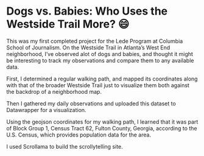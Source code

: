# Dogs vs. Babies: Who Uses the Westside Trail More? :smile:

This was my first completed project for the Lede Program at Columbia School of Journalism. On the Westside Trail in Atlanta’s West End neighborhood, I’ve observed alot of dogs and babies, and thought it might be interesting to track my observations and compare them to any available data. 

First, I determined a regular walking path, and mapped its coordinates along with that of the broader Westside Trail just to visualize them both against the backdrop of a neighborhood map. 

Then I gathered my daily observations and uploaded this dataset to Datawrapper for a visualization.

Using the geojson coordinates for my walking path, I learned that it was part of 
Block Group 1, Census Tract 62, Fulton County, Georgia, according to the U.S. Census, which provides population data for the area. 

I used Scrollama to build the scrollytelling site. 
